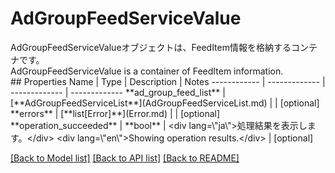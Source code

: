 # AdGroupFeedServiceValue

<div lang=\"ja\">AdGroupFeedServiceValueオブジェクトは、FeedItem情報を格納するコンテナです。</div> <div lang=\"en\">AdGroupFeedServiceValue is a container of FeedItem information.</div> 
## Properties
Name | Type | Description | Notes
------------ | ------------- | ------------- | -------------
**ad_group_feed_list** | [**AdGroupFeedServiceList**](AdGroupFeedServiceList.md) |  | [optional] 
**errors** | [**list[Error]**](Error.md) |  | [optional] 
**operation_succeeded** | **bool** | &lt;div lang&#x3D;\&quot;ja\&quot;&gt;処理結果を表示します。&lt;/div&gt; &lt;div lang&#x3D;\&quot;en\&quot;&gt;Showing operation results.&lt;/div&gt;  | [optional] 

[[Back to Model list]](../README.md#documentation-for-models) [[Back to API list]](../README.md#documentation-for-api-endpoints) [[Back to README]](../README.md)


